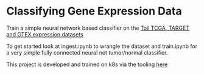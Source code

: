 # Classifying Gene Expression Data

Train a simple neural network based classifier on the [Toil TCGA, TARGET and GTEX expression datasets](https://xenabrowser.net/datapages/?host=https://toil.xenahubs.net)

To get started look at ingest.ipynb to wrangle the dataset and train.ipynb for a very simple fully connected neural net tumor/normal classifier.

This project is developed and trained on k8s via the tooling [here](https://github.com/rcurrie/jupyter)
